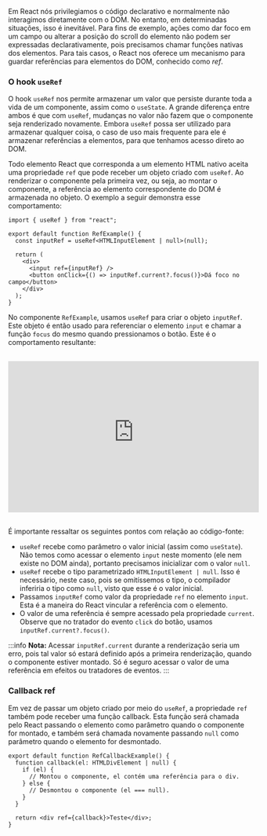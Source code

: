 Em React nós privilegiamos o código declarativo e normalmente não interagimos diretamente com o DOM.
No entanto, em determinadas situações, isso é inevitável.
Para fins de exemplo, ações como dar foco em um campo ou alterar a posição do scroll do elemento não podem ser expressadas declarativamente, pois precisamos chamar funções nativas dos elementos.
Para tais casos, o React nos oferece um mecanismo para guardar referências para elementos do DOM, conhecido como _ref_.

### O hook `useRef`

O hook `useRef` nos permite armazenar um valor que persiste durante toda a vida de um componente, assim como o `useState`.
A grande diferença entre ambos é que com `useRef`, mudanças no valor não fazem que o componente seja renderizado novamente.
Embora `useRef` possa ser utilizado para armazenar qualquer coisa, o caso de uso mais frequente para ele é armazenar referências a elementos, para que tenhamos acesso direto ao DOM.

Todo elemento React que corresponda a um elemento HTML nativo aceita uma propriedade `ref` que pode receber um objeto criado com `useRef`.
Ao renderizar o componente pela primeira vez, ou seja, ao montar o componente, a referência ao elemento correspondente do DOM é armazenada no objeto.
O exemplo a seguir demonstra esse comportamento:

```tsx
import { useRef } from "react";

export default function RefExample() {
  const inputRef = useRef<HTMLInputElement | null>(null);

  return (
    <div>
      <input ref={inputRef} />
      <button onClick={() => inputRef.current?.focus()}>Dá foco no campo</button>
    </div>
  );
}
```

No componente `RefExample`, usamos `useRef` para criar o objeto `inputRef`.
Este objeto é então usado para referenciar o elemento `input` e chamar a função `focus` do mesmo quando pressionamos o botão.
Este é o comportamento resultante:

<iframe src="https://cralmg-react-useref.stackblitz.io" style="border:4px solid #ddd; width:100%; height:300px; margin: 1rem 0"></iframe>

É importante ressaltar os seguintes pontos com relação ao código-fonte:

- `useRef` recebe como parâmetro o valor inicial (assim como `useState`).
  Não temos como acessar o elemento `input` neste momento (ele nem existe no DOM ainda), portanto precisamos inicializar com o valor `null`.
- `useRef` recebe o tipo parametrizado `HTMLInputElement | null`.
  Isso é necessário, neste caso, pois se omitíssemos o tipo, o compilador inferiria o tipo como `null`, visto que esse é o valor inicial.
- Passamos `inputRef` como valor da propriedade `ref` no elemento `input`.
  Esta é a maneira do React vincular a referência com o elemento.
- O valor de uma referência é sempre acessado pela propriedade `current`.
  Observe que no tratador do evento `click` do botão, usamos `inputRef.current?.focus()`.

:::info
**Nota:** Acessar `inputRef.current` durante a renderização seria um erro, pois tal valor só estará definido após a primeira renderização, quando o componente estiver montado.
Só é seguro acessar o valor de uma referência em efeitos ou tratadores de eventos.
:::

### Callback ref

Em vez de passar um objeto criado por meio do `useRef`, a propriedade `ref` também pode receber uma função callback.
Esta função será chamada pelo React passando o elemento como parâmetro quando o componente for montado, e também será chamada novamente passando `null` como parâmetro quando o elemento for desmontado.

```tsx
export default function RefCallbackExample() {
  function callback(el: HTMLDivElement | null) {
    if (el) {
      // Montou o componente, el contém uma referência para o div.
    } else {
      // Desmontou o componente (el === null).
    }
  }

  return <div ref={callback}>Teste</div>;
}
```
